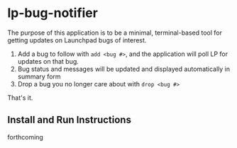 # lp-bug-notifier

The purpose of this application is to be a minimal, terminal-based tool for getting updates on Launchpad bugs of interest. 

1. Add a bug to follow with `add <bug #>`, and the application will poll LP for updates on that bug.
2. Bug status and messages will be updated and displayed automatically in summary form
3. Drop a bug you no longer care about with `drop <bug #>`

That's it.

## Install and Run Instructions

forthcoming
